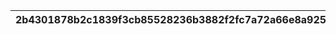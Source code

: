|2b4301878b2c1839f3cb85528236b3882f2fc7a72a66e8a92590ed453f84411b|de3d661642750c40c47f8d33eebc732d298087f8a82cdfe30a3470767ef136a1|26f7b980fd9fe181d1336ff9032b175b03c5ca1f4db7228a0c8f94516f4b2dd5|0b554dbd7632c6442c46b008cef95795c2327768e16a0df58faf67f85624064f|3fb9f55cbf9f2f72a5939908e63b9c5220176eb19af446493ff5718226932ac9|
| --- | --- | --- | --- | --- |